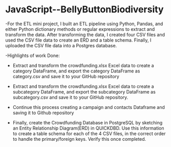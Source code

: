 # JavaScript--BellyButtonBiodiversity

-For the ETL mini project, I built an ETL pipeline using Python, Pandas, and either Python dictionary methods or regular expressions to extract and transform the data. After transforming the data, I created four CSV files and used the CSV file data to create an ERD and a table schema. Finally, I uploaded the CSV file data into a Postgres database.

-Highlights of work Done:  

- Extract and transform the crowdfunding.xlsx Excel data to create a category DataFrame, and export the category DataFrame as category.csv and save it to your GitHub repository

- Extract and transform the crowdfunding.xlsx Excel data to create a subcategory DataFrame, and export the subcategory DataFrame as subcategory.csv and save it to your GitHub repository.

- Continue this process creating a campaign and contacts Dataframe and saving it to Github repository

- Finally, create the Crowdfunding Database in PostgreSQL by sketching an Entity Relationship Diagram(ERD) in QUICKDBD. Use this information to create a table schema for each of the 4 CSV files, in the correct order to handle the primary/foreign keys. Verify this once completed.
